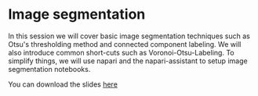 # Image segmentation

In this session we will cover basic image segmentation techniques such as Otsu's thresholding method and connected component labeling. We will also introduce common short-cuts such as Voronoi-Otsu-Labeling. To simplify things, we will use napari and the napari-assistant to setup image segmentation notebooks.

You can download the slides [here](Image_segmentation.pdf)